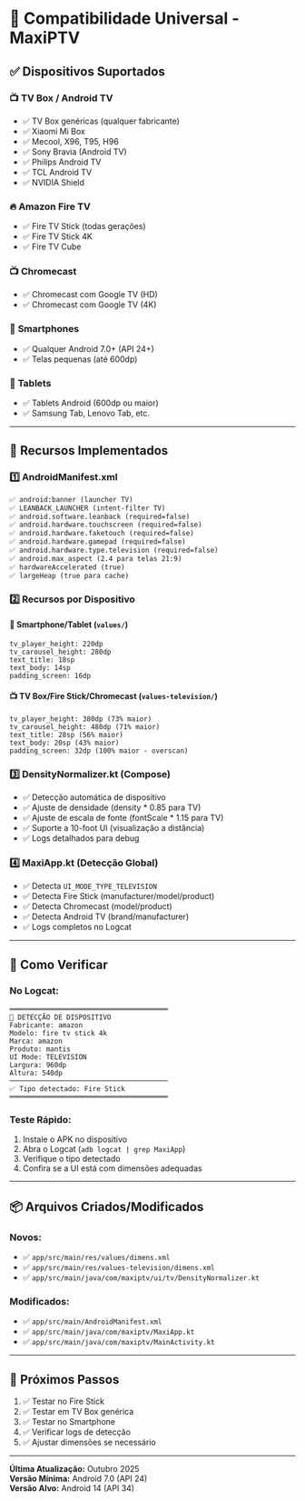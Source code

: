 # 📱 Compatibilidade Universal - MaxiPTV

## ✅ Dispositivos Suportados

### 📺 **TV Box / Android TV**
- ✅ TV Box genéricas (qualquer fabricante)
- ✅ Xiaomi Mi Box
- ✅ Mecool, X96, T95, H96
- ✅ Sony Bravia (Android TV)
- ✅ Philips Android TV
- ✅ TCL Android TV
- ✅ NVIDIA Shield

### 🔥 **Amazon Fire TV**
- ✅ Fire TV Stick (todas gerações)
- ✅ Fire TV Stick 4K
- ✅ Fire TV Cube

### 📺 **Chromecast**
- ✅ Chromecast com Google TV (HD)
- ✅ Chromecast com Google TV (4K)

### 📱 **Smartphones**
- ✅ Qualquer Android 7.0+ (API 24+)
- ✅ Telas pequenas (até 600dp)

### 📱 **Tablets**
- ✅ Tablets Android (600dp ou maior)
- ✅ Samsung Tab, Lenovo Tab, etc.

---

## 🔧 Recursos Implementados

### 1️⃣ **AndroidManifest.xml**
```xml
✅ android:banner (launcher TV)
✅ LEANBACK_LAUNCHER (intent-filter TV)
✅ android.software.leanback (required=false)
✅ android.hardware.touchscreen (required=false)
✅ android.hardware.faketouch (required=false)
✅ android.hardware.gamepad (required=false)
✅ android.hardware.type.television (required=false)
✅ android.max_aspect (2.4 para telas 21:9)
✅ hardwareAccelerated (true)
✅ largeHeap (true para cache)
```

### 2️⃣ **Recursos por Dispositivo**

#### 📱 **Smartphone/Tablet** (`values/`)
```
tv_player_height: 220dp
tv_carousel_height: 280dp
text_title: 18sp
text_body: 14sp
padding_screen: 16dp
```

#### 📺 **TV Box/Fire Stick/Chromecast** (`values-television/`)
```
tv_player_height: 380dp (73% maior)
tv_carousel_height: 480dp (71% maior)
text_title: 28sp (56% maior)
text_body: 20sp (43% maior)
padding_screen: 32dp (100% maior - overscan)
```

### 3️⃣ **DensityNormalizer.kt** (Compose)
- ✅ Detecção automática de dispositivo
- ✅ Ajuste de densidade (density * 0.85 para TV)
- ✅ Ajuste de escala de fonte (fontScale * 1.15 para TV)
- ✅ Suporte a 10-foot UI (visualização a distância)
- ✅ Logs detalhados para debug

### 4️⃣ **MaxiApp.kt** (Detecção Global)
- ✅ Detecta `UI_MODE_TYPE_TELEVISION`
- ✅ Detecta Fire Stick (manufacturer/model/product)
- ✅ Detecta Chromecast (model/product)
- ✅ Detecta Android TV (brand/manufacturer)
- ✅ Logs completos no Logcat

---

## 🧪 Como Verificar

### **No Logcat:**
```
═══════════════════════════════════════
📱 DETECÇÃO DE DISPOSITIVO
Fabricante: amazon
Modelo: fire tv stick 4k
Marca: amazon
Produto: mantis
UI Mode: TELEVISION
Largura: 960dp
Altura: 540dp
───────────────────────────────────────
✅ Tipo detectado: Fire Stick
═══════════════════════════════════════
```

### **Teste Rápido:**
1. Instale o APK no dispositivo
2. Abra o Logcat (`adb logcat | grep MaxiApp`)
3. Verifique o tipo detectado
4. Confira se a UI está com dimensões adequadas

---

## 📦 Arquivos Criados/Modificados

### **Novos:**
- ✅ `app/src/main/res/values/dimens.xml`
- ✅ `app/src/main/res/values-television/dimens.xml`
- ✅ `app/src/main/java/com/maxiptv/ui/tv/DensityNormalizer.kt`

### **Modificados:**
- ✅ `app/src/main/AndroidManifest.xml`
- ✅ `app/src/main/java/com/maxiptv/MaxiApp.kt`
- ✅ `app/src/main/java/com/maxiptv/MainActivity.kt`

---

## 🎯 Próximos Passos

1. ✅ Testar no Fire Stick
2. ✅ Testar em TV Box genérica
3. ✅ Testar no Smartphone
4. ✅ Verificar logs de detecção
5. ✅ Ajustar dimensões se necessário

---

**Última Atualização:** Outubro 2025  
**Versão Mínima:** Android 7.0 (API 24)  
**Versão Alvo:** Android 14 (API 34)

